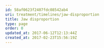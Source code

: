 ```yaml
---
id: 58af0623f2407fdc08542ab4
uri: treatment/timelines/jaw-disproportion
title: Jaw disproportion
type: page
order: 0
updated_at: 2017-06-12T12:13:44Z
created_at: 2017-02-23T15:56:19Z
---
```


